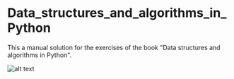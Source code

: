 # Data_structures_and_algorithms_in_Python
This a manual solution for the exercises of the book "Data structures and algorithms in Python".

![alt text](http://url/to/img.png)

